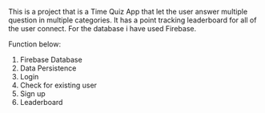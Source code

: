 This is a project that is a Time Quiz App that let the user answer multiple question in multiple categories. It has a point tracking leaderboard for all of the user connect. For the database i have used Firebase.

Function below:
1. Firebase Database
2. Data Persistence
3. Login
4. Check for existing user
5. Sign up
6. Leaderboard
